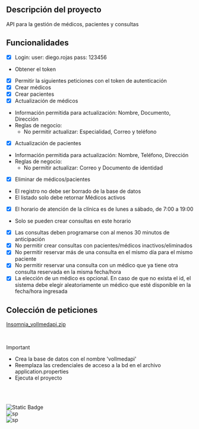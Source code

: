 ## Descripción del proyecto
API para la gestión de médicos, pacientes y consultas

## Funcionalidades
- [x] Login: user: diego.rojas  pass: 123456
* Obtener el token
- [x] Permitir la siguientes peticiones con el token de autenticación
- [x] Crear médicos
- [x] Crear pacientes
- [x] Actualización de médicos
* Información permitida para actualización: Nombre, Documento, Dirección
* Reglas de negocio:
  * No permitir actualizar: Especialidad, Correo y teléfono

- [x] Actualización de pacientes
* Información permitida para actualización: Nombre, Teléfono, Dirección
* Reglas de negocio:
  * No permitir actualizar: Correo y Documento de identidad

- [x] Eliminar de médicos/pacientes
* El registro no debe ser borrado de la base de datos
* El listado solo debe retornar Médicos activos

- [x] El horario de atención de la clínica es de lunes a sábado, de 7:00 a 19:00
* Solo se pueden crear consultas en este horario

- [x] Las consultas deben programarse con al menos 30 minutos de anticipación
- [x] No permitir crear consultas con pacientes/médicos inactivos/eliminados
- [x] No permitir reservar más de una consulta en el mismo día para el mismo paciente
- [x] No permitir reservar una consulta con un médico que ya tiene otra consulta reservada en la misma fecha/hora
- [x] La elección de un médico es opcional. En caso de que no exista el id, el sistema debe elegir aleatoriamente un médico que esté disponible en la fecha/hora ingresada 

## Colección de peticiones
[Insomnia_vollmedapi.zip](xxx)

</br>

>[!IMPORTANT]
>* Crea la base de datos con el nombre 'vollmedapi'
>* Reemplaza las credenciales de acceso a la bd en el archivo application.properties
>* Ejecuta el proyecto

</br>
</br>

![Static Badge](https://img.shields.io/badge/java-white?style=for-the-badge&logo=openjdk&logoColor=white&labelColor=black)
</br>
![sp](https://img.shields.io/badge/SPRINGBOOT-white?style=for-the-badge&logo=spring&logoColor=white&labelColor=%236DB33F)
</br>
![sp](https://img.shields.io/badge/mysql-white?style=for-the-badge&logo=mysql&logoColor=white&labelColor=4169E1)



